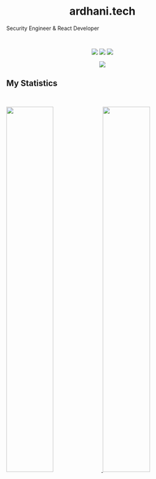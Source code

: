 <h1 align="center">
  <span>ardhani.tech</span>
</h1>

Security Engineer & React Developer

<br>

<p>
<div align="center">
  <img src="https://img.shields.io/badge/-React%20js-F5F2E7?style=for-the-badge&logo=react&logoColor=3BACB6&labelColor=282828">
  <img src="https://img.shields.io/badge/-TAILWIND-008080?style=for-the-badge&logo=tailwindcss&logoColor=008080&labelColor=282828">
  <img src="https://img.shields.io/badge/-Python-98b982?style=for-the-badge&logo=python&logoColor=98b982&labelColor=282828">
</div>
</p>

<div align="center">
  <a href="https://open.spotify.com/user/31p53scsvvmjt7cmlc4u4qdwya7i">
    <img src="https://readme-spotify-tingz.vercel.app/api/now-playing">
  </a>
</div>

<!--
<div align="center">
  <a href="https://open.spotify.com/user/31p53scsvvmjt7cmlc4u4qdwya7i">
    <img src="https://spotify-readme-theta-virid.vercel.app/api?scan=true&theme=dark" width="240px">
  </a>
</div>
-->

## My Statistics

<br/>
<p align="left">
  <a href="https://kdandy.com/">
  <img width="49.5%" src="https://github-readme-stats.vercel.app/api?username=naufalardhani&show_icons=true&theme=gruvbox&hide_border=true" />
    <img width="49.5%" src="https://github-readme-streak-stats.herokuapp.com/?user=naufalardhani&theme=gruvbox&hide_border=true" />
  </a>
</p>
<br>
